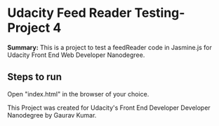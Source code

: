 # Udacity Feed Reader Testing- Project 4


**Summary:**
This is a project to test a feedReader code in Jasmine.js for Udacity Front End Web Developer Nanodegree.


## Steps to run

Open "index.html" in the browser of your choice.

This Project was created for Udacity's Front End Developer Developer Nanodegree by Gaurav Kumar.

